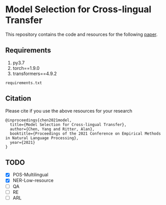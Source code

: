 # Model Selection for Cross-lingual Transfer

This repository contains the code and resources for the following [paper](https://aclanthology.org/2021.emnlp-main.459.pdf).

## Requirements
1. py3.7
2. torch==1.9.0
3. transformers==4.9.2
```
requirements.txt
```

## Citation
Please cite if you use the above resources for your research
```
@inproceedings{chen2021model,
  title={Model Selection for Cross-lingual Transfer},
  author={Chen, Yang and Ritter, Alan},
  booktitle={Proceedings of the 2021 Conference on Empirical Methods in Natural Language Processing},
  year={2021}
}
```
## TODO
- [x] POS-Multilingual
- [x] NER-Low-resource
- [ ] QA
- [ ] RE
- [ ] ARL